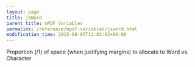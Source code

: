 ```yaml
---
layout: page
title: jSWord
parent_title: mPDF Variables
permalink: /reference/mpdf-variables/jsword.html
modification_time: 2015-08-05T12:02:05+00:00
---
```


Proportion (/1) of space (when justifying margins) to allocate to Word vs. Character

